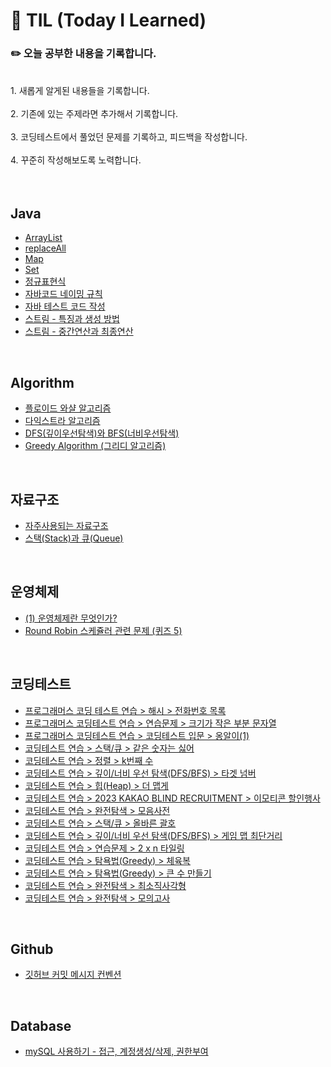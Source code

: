 # 📖 TIL (Today I Learned)
### ✏️ 오늘 공부한 내용을 기록합니다. 
<br>
1. 새롭게 알게된 내용들을 기록합니다. <br><br>
2. 기존에 있는 주제라면 추가해서 기록합니다. <br><br>
3. 코딩테스트에서 풀었던 문제를 기록하고, 피드백을 작성합니다. <br><br>
4. 꾸준히 작성해보도록 노력합니다. <br><br>

<br>

## Java
  * [ArrayList](https://github.com/khsrla9806/TIL/blob/main/JAVA/ArrayList.md)
  * [replaceAll](https://github.com/khsrla9806/TIL/blob/main/JAVA/replaceAll.md)
  * [Map](https://github.com/khsrla9806/TIL/blob/main/JAVA/Map.md)
  * [Set](https://github.com/khsrla9806/TIL/blob/main/JAVA/Set.md)
  * [정규표현식](https://github.com/khsrla9806/TIL/blob/main/JAVA/%EC%A0%95%EA%B7%9C%ED%91%9C%ED%98%84%EC%8B%9D.md)
  * [자바코드 네이밍 규칙](https://github.com/khsrla9806/TIL/blob/main/JAVA/JavaCodeNaming.md)
  * [자바 테스트 코드 작성](https://github.com/khsrla9806/TIL/blob/main/JAVA/JaveTestCode.md)
  * [스트림 - 특징과 생성 방법](https://github.com/khsrla9806/TIL/blob/main/JAVA/Stream_1.md)
  * [스트림 - 중간연산과 최종연산](https://github.com/khsrla9806/TIL/blob/main/JAVA/Stream_2.md)
<br>

## Algorithm
  * [플로이드 와샬 알고리즘](https://github.com/khsrla9806/TIL/blob/main/Algorithm/%ED%94%8C%EB%A1%9C%EC%9D%B4%EB%93%9C%EC%99%80%EC%83%AC.md)
  * [다익스트라 알고리즘](https://github.com/khsrla9806/TIL/blob/main/Algorithm/다익스트라.md)
  * [DFS(깊이우선탐색)와 BFS(너비우선탐색)](https://velog.io/@khsrla9806/Algorithm-DFS%EC%99%80-BFS-%EC%95%8C%EA%B3%A0%EB%A6%AC%EC%A6%98)
  * [Greedy Algorithm (그리디 알고리즘)](https://velog.io/@khsrla9806/%EC%9E%90%EB%B0%94-%EC%95%8C%EA%B3%A0%EB%A6%AC%EC%A6%98-Greedy-Algorithm-%EA%B7%B8%EB%A6%AC%EB%94%94-%EC%95%8C%EA%B3%A0%EB%A6%AC%EC%A6%98)
  
  
<br>

## 자료구조
  * [자주사용되는 자료구조](https://github.com/khsrla9806/TIL/blob/main/자료구조/자주사용되는자료구조.md)
  * [스택(Stack)과 큐(Queue)](https://github.com/khsrla9806/TIL/blob/main/%EC%9E%90%EB%A3%8C%EA%B5%AC%EC%A1%B0/StackAndQueue.md)
  
<br>

## 운영체제
  * [(1) 운영체제란 무엇인가?](https://github.com/khsrla9806/TIL/blob/main/OperatingSystem/1_%EC%9A%B4%EC%98%81%EC%B2%B4%EC%A0%9C%EB%9E%80%3F.md)
  * [Round Robin 스케쥴러 관련 문제 (퀴즈 5)](https://github.com/khsrla9806/TIL/blob/main/OperatingSystem/Round%20Robin%20%EC%8A%A4%EC%BC%80%EC%A4%84%EB%9F%AC%20%EB%AC%B8%EC%A0%9C.md)

<br>

## 코딩테스트
 * [프로그래머스 코딩 테스트 연습 > 해시 > 전화번호 목록](https://github.com/khsrla9806/TIL/blob/main/%EC%BD%94%EB%94%A9%ED%85%8C%EC%8A%A4%ED%8A%B8/%EC%A0%84%ED%99%94%EB%B2%88%ED%98%B8%EB%AA%A9%EB%A1%9D.md)
 * [프로그래머스 코딩테스트 연습 > 연습문제 > 크기가 작은 부분 문자열](https://github.com/khsrla9806/TIL/blob/main/%EC%BD%94%EB%94%A9%ED%85%8C%EC%8A%A4%ED%8A%B8/%ED%81%AC%EA%B8%B0%EA%B0%80%20%EC%9E%91%EC%9D%80%20%EB%B6%80%EB%B6%84%20%EB%AC%B8%EC%9E%90%EC%97%B4.md)
 * [프로그래머스 코딩테스트 연습 > 코딩테스트 입문 > 옹알이(1)](https://github.com/khsrla9806/TIL/blob/main/%EC%BD%94%EB%94%A9%ED%85%8C%EC%8A%A4%ED%8A%B8/%EC%98%B9%EC%95%8C%EC%9D%B4(1).md)
 * [코딩테스트 연습 > 스택/큐 > 같은 숫자는 싫어](https://github.com/khsrla9806/TIL/blob/main/%EC%BD%94%EB%94%A9%ED%85%8C%EC%8A%A4%ED%8A%B8/%EA%B0%99%EC%9D%80%20%EC%88%AB%EC%9E%90%EB%8A%94%20%EC%8B%AB%EC%96%B4.md)
 * [코딩테스트 연습 > 정렬 > k번째 수](https://github.com/khsrla9806/TIL/blob/main/%EC%BD%94%EB%94%A9%ED%85%8C%EC%8A%A4%ED%8A%B8/k%EB%B2%88%EC%A7%B8%20%EC%88%98.md)
 * [코딩테스트 연습 > 깊이/너비 우선 탐색(DFS/BFS) > 타겟 넘버](https://github.com/khsrla9806/TIL/blob/main/%EC%BD%94%EB%94%A9%ED%85%8C%EC%8A%A4%ED%8A%B8/%ED%83%80%EA%B2%9F%20%EB%84%98%EB%B2%84.md)
 * [코딩테스트 연습 > 힙(Heap) > 더 맵게](https://github.com/khsrla9806/TIL/blob/main/%EC%BD%94%EB%94%A9%ED%85%8C%EC%8A%A4%ED%8A%B8/%EB%8D%94%20%EB%A7%B5%EA%B2%8C.md)
 * [코딩테스트 연습 > 2023 KAKAO BLIND RECRUITMENT > 이모티콘 할인행사](https://github.com/khsrla9806/TIL/blob/main/%EC%BD%94%EB%94%A9%ED%85%8C%EC%8A%A4%ED%8A%B8/%EC%9D%B4%EB%AA%A8%ED%8B%B0%EC%BD%98%20%ED%95%A0%EC%9D%B8%ED%96%89%EC%82%AC.md)
 * [코딩테스트 연습 > 완전탐색 > 모음사전](https://github.com/khsrla9806/TIL/blob/main/%EC%BD%94%EB%94%A9%ED%85%8C%EC%8A%A4%ED%8A%B8/%EB%AA%A8%EC%9D%8C%EC%82%AC%EC%A0%84.md)
 * [코딩테스트 연습 > 스택/큐 > 올바른 괄호](https://github.com/khsrla9806/TIL/blob/main/%EC%BD%94%EB%94%A9%ED%85%8C%EC%8A%A4%ED%8A%B8/%EC%98%AC%EB%B0%94%EB%A5%B8%20%EA%B4%84%ED%98%B8.md)
 * [코딩테스트 연습 > 깊이/너비 우선 탐색(DFS/BFS) > 게임 맵 최단거리](https://github.com/khsrla9806/TIL/blob/main/%EC%BD%94%EB%94%A9%ED%85%8C%EC%8A%A4%ED%8A%B8/%EA%B2%8C%EC%9E%84%20%EB%A7%B5%20%EC%B5%9C%EB%8B%A8%EA%B1%B0%EB%A6%AC.md)
 * [코딩테스트 연습 > 연습문제 > 2 x n 타일링](https://github.com/khsrla9806/TIL/blob/main/%EC%BD%94%EB%94%A9%ED%85%8C%EC%8A%A4%ED%8A%B8/2xn%20%ED%83%80%EC%9D%BC%EB%A7%81.md)
 * [코딩테스트 연습 > 탐욕법(Greedy) > 체육복](https://github.com/khsrla9806/TIL/blob/main/%EC%BD%94%EB%94%A9%ED%85%8C%EC%8A%A4%ED%8A%B8/%EC%B2%B4%EC%9C%A1%EB%B3%B5.md)
 * [코딩테스트 연습 > 탐욕법(Greedy) > 큰 수 만들기](https://github.com/khsrla9806/TIL/blob/main/%EC%BD%94%EB%94%A9%ED%85%8C%EC%8A%A4%ED%8A%B8/%ED%81%B0%20%EC%88%98%20%EB%A7%8C%EB%93%A4%EA%B8%B0.md)
 * [코딩테스트 연습 > 완전탐색 > 최소직사각형](https://github.com/khsrla9806/TIL/blob/main/%EC%BD%94%EB%94%A9%ED%85%8C%EC%8A%A4%ED%8A%B8/%EC%B5%9C%EC%86%8C%EC%A7%81%EC%82%AC%EA%B0%81%ED%98%95.md)
 * [코딩테스트 연습 > 완전탐색 > 모의고사](https://github.com/khsrla9806/TIL/blob/main/%EC%BD%94%EB%94%A9%ED%85%8C%EC%8A%A4%ED%8A%B8/%EB%AA%A8%EC%9D%98%EA%B3%A0%EC%82%AC.md)
 
<br>

## Github
 * [깃허브 커밋 메시지 컨벤션](https://github.com/khsrla9806/TIL/blob/main/Github/CommitMessageConvention.md)

<br>
 
## Database
 * [mySQL 사용하기 - 접근, 계정생성/삭제, 권한부여](https://github.com/khsrla9806/TIL/blob/main/Database/mysql_setting.md)
